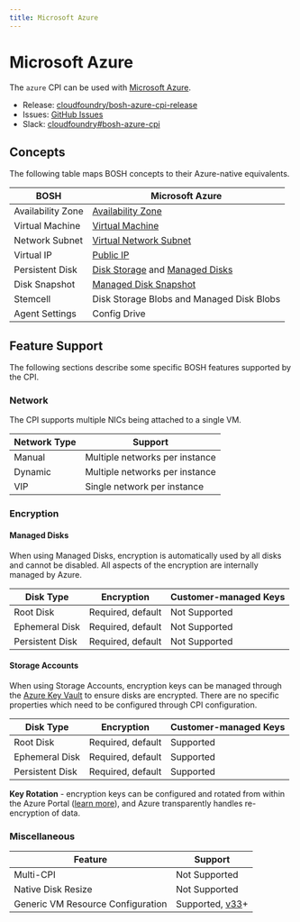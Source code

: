 ```yaml
---
title: Microsoft Azure
---
```


# Microsoft Azure

The `azure` CPI can be used with [Microsoft Azure](https://azure.microsoft.com/).

 * Release: [cloudfoundry/bosh-azure-cpi-release](https://github.com/cloudfoundry/bosh-azure-cpi-release)
 * Issues: [GitHub Issues](https://github.com/cloudfoundry/bosh-azure-cpi-release/issues)
 * Slack: [cloudfoundry#bosh-azure-cpi](https://cloudfoundry.slack.com/messages/bosh-azure-cpi)


## Concepts

The following table maps BOSH concepts to their Azure-native equivalents.

| BOSH | Microsoft Azure |
| ---- | --------------- |
| Availability Zone | [Availability Zone](https://docs.microsoft.com/en-us/azure/availability-zones/az-overview) |
| Virtual Machine | [Virtual Machine](https://docs.microsoft.com/en-us/azure/virtual-machines/linux/sizes) |
| Network Subnet | [Virtual Network Subnet](https://docs.microsoft.com/en-us/azure/virtual-network/virtual-networks-overview) |
| Virtual IP | [Public IP](https://docs.microsoft.com/en-us/azure/virtual-network/virtual-network-ip-addresses-overview-arm#public-ip-addresses) |
| Persistent Disk | [Disk Storage](https://azure.microsoft.com/en-us/services/storage/disks/) and [Managed Disks](https://azure.microsoft.com/en-us/services/managed-disks/) |
| Disk Snapshot | [Managed Disk Snapshot](https://docs.microsoft.com/en-us/azure/virtual-machines/windows/managed-disks-overview#managed-disk-snapshots) |
| Stemcell | Disk Storage Blobs and Managed Disk Blobs |
| Agent Settings | Config Drive |


## Feature Support

The following sections describe some specific BOSH features supported by the CPI.


### Network

The CPI supports multiple NICs being attached to a single VM.

| Network Type | Support |
| ------------ | ------- |
| Manual | Multiple networks per instance |
| Dynamic | Multiple networks per instance |
| VIP | Single network per instance |


### Encryption


#### Managed Disks

When using Managed Disks, encryption is automatically used by all disks and cannot be disabled. All aspects of the encryption are internally managed by Azure.

| Disk Type | Encryption | Customer-managed Keys |
| --------- | ---------- | --------------------- |
| Root Disk | Required, default | Not Supported |
| Ephemeral Disk | Required, default | Not Supported |
| Persistent Disk | Required, default | Not Supported |


#### Storage Accounts

When using Storage Accounts, encryption keys can be managed through the [Azure Key Vault](https://azure.microsoft.com/en-us/services/key-vault/) to ensure disks are encrypted. There are no specific properties which need to be configured through CPI configuration.

| Disk Type | Encryption | Customer-managed Keys |
| --------- | ---------- | --------------------- |
| Root Disk | Required, default | Supported |
| Ephemeral Disk | Required, default | Supported |
| Persistent Disk | Required, default | Supported |

**Key Rotation** - encryption keys can be configured and rotated from within the Azure Portal ([learn more](https://docs.microsoft.com/en-us/azure/security/azure-security-disk-encryption)), and Azure transparently handles re-encryption of data.


### Miscellaneous

| Feature | Support |
| ------- | ------- |
| Multi-CPI | Not Supported |
| Native Disk Resize | Not Supported |
| Generic VM Resource Configuration | Supported, [v33](https://github.com/cloudfoundry/bosh-azure-cpi-release/releases/tag/v33)+ |

